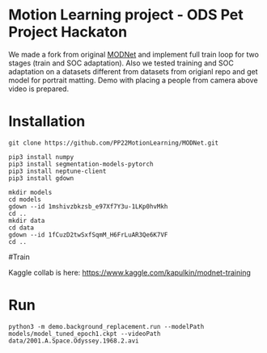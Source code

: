 # Motion Learning project - ODS Pet Project Hackaton

We made a fork from original [MODNet](https://github.com/ZHKKKe/MODNet) and implement full train loop for two stages (train and SOC adaptation). Also we tested training and SOC adaptation on a datasets different from datasets from origianl repo and get model for portrait matting. Demo with placing a people from camera above video is prepared.

# Installation

```
git clone https://github.com/PP22MotionLearning/MODNet.git

pip3 install numpy
pip3 install segmentation-models-pytorch
pip3 install neptune-client
pip3 install gdown

mkdir models
cd models
gdown --id 1mshivzbkzsb_e97Xf7Y3u-1LKp0hvMkh
cd ..
mkdir data
cd data
gdown --id 1fCuzD2twSxfSqmM_H6FrLuAR3Qe6K7VF
cd ..
```

#Train

Kaggle collab is here: https://www.kaggle.com/kapulkin/modnet-training

# Run
```
python3 -m demo.background_replacement.run --modelPath models/model_tuned_epoch1.ckpt --videoPath data/2001.A.Space.Odyssey.1968.2.avi
```